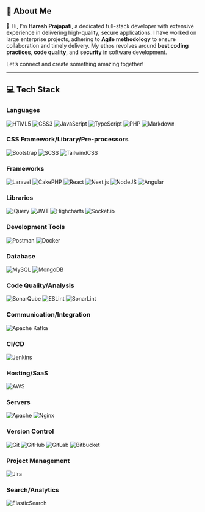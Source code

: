 ## 💫 About Me

👋 Hi, I’m **Haresh Prajapati**, a dedicated full-stack developer with extensive experience in delivering high-quality, secure applications. I have worked on large enterprise projects, adhering to **Agile methodology** to ensure collaboration and timely delivery. My ethos revolves around **best coding practices**, **code quality**, and **security** in software development.

Let’s connect and create something amazing together!

---

## 💻 Tech Stack

### Languages
![HTML5](https://img.shields.io/badge/-HTML5-E34F26?logo=html5&logoColor=white&style=flat) ![CSS3](https://img.shields.io/badge/-CSS3-1572B6?logo=css3&logoColor=white&style=flat) ![JavaScript](https://img.shields.io/badge/-JavaScript-F7DF1E?logo=javascript&logoColor=black&style=flat) ![TypeScript](https://img.shields.io/badge/-TypeScript-007ACC?logo=typescript&logoColor=white&style=flat) ![PHP](https://img.shields.io/badge/-PHP-777BB4?logo=php&logoColor=white&style=flat) ![Markdown](https://img.shields.io/badge/-Markdown-000000?logo=markdown&logoColor=white&style=flat)

### CSS Framework/Library/Pre-processors

![Bootstrap](https://img.shields.io/badge/-Bootstrap-563D7C?logo=bootstrap&logoColor=white&style=flat) ![SCSS](https://img.shields.io/badge/-SCSS-CC6699?logo=sass&logoColor=white&style=flat) ![TailwindCSS](https://img.shields.io/badge/-TailwindCSS-06B6D4?logo=tailwind-css&logoColor=white&style=flat)

### Frameworks

![Laravel](https://img.shields.io/badge/-Laravel-FF2D20?logo=laravel&logoColor=white&style=flat) ![CakePHP](https://img.shields.io/badge/-CakePHP-D33C43?logo=cakephp&logoColor=white&style=flat)
![React](https://img.shields.io/badge/-React-61DAFB?logo=react&logoColor=black&style=flat) ![Next.js](https://img.shields.io/badge/-Next.js-000000?logo=nextdotjs&logoColor=white&style=flat) ![NodeJS](https://img.shields.io/badge/-Node.js-339933?logo=node.js&logoColor=white&style=flat) ![Angular](https://img.shields.io/badge/-Angular-DD0031?logo=angular&logoColor=white&style=flat)

### Libraries

![jQuery](https://img.shields.io/badge/-jQuery-0769AD?logo=jquery&logoColor=white&style=flat) ![JWT](https://img.shields.io/badge/-JWT-000000?logo=jsonwebtokens&logoColor=white&style=flat) ![Highcharts](https://img.shields.io/badge/-Highcharts-3178C6?logo=highcharts&logoColor=white&style=flat) ![Socket.io](https://img.shields.io/badge/-Socket.io-010101?logo=socketdotio&logoColor=white&style=flat)

### Development Tools

![Postman](https://img.shields.io/badge/-Postman-FF6C37?logo=postman&logoColor=white&style=flat) ![Docker](https://img.shields.io/badge/-Docker-2496ED?logo=docker&logoColor=white&style=flat)

### Database

![MySQL](https://img.shields.io/badge/-MySQL-4479A1?logo=mysql&logoColor=white&style=flat) ![MongoDB](https://img.shields.io/badge/-MongoDB-47A248?logo=mongodb&logoColor=white&style=flat)

### Code Quality/Analysis

![SonarQube](https://img.shields.io/badge/-SonarQube-4E9BCD?logo=sonarqube&logoColor=white&style=flat) ![ESLint](https://img.shields.io/badge/-ESLint-4B32C3?logo=eslint&logoColor=white&style=flat) ![SonarLint](https://img.shields.io/badge/-SonarLint-CB2027?logo=sonarlint&logoColor=white&style=flat)

### Communication/Integration

![Apache Kafka](https://img.shields.io/badge/-Apache%20Kafka-231F20?logo=apachekafka&logoColor=white&style=flat)

### CI/CD

![Jenkins](https://img.shields.io/badge/-Jenkins-D24939?logo=jenkins&logoColor=white&style=flat)

### Hosting/SaaS

![AWS](https://img.shields.io/badge/-AWS-232F3E?logo=amazon-aws&logoColor=white&style=flat)

### Servers

![Apache](https://img.shields.io/badge/-Apache-D22128?logo=apache&logoColor=white&style=flat) ![Nginx](https://img.shields.io/badge/-Nginx-269539?logo=nginx&logoColor=white&style=flat)

### Version Control

![Git](https://img.shields.io/badge/-Git-F05032?logo=git&logoColor=white&style=flat) ![GitHub](https://img.shields.io/badge/-GitHub-181717?logo=github&logoColor=white&style=flat) ![GitLab](https://img.shields.io/badge/-GitLab-FC6D26?logo=gitlab&logoColor=white&style=flat) ![Bitbucket](https://img.shields.io/badge/-Bitbucket-0052CC?logo=bitbucket&logoColor=white&style=flat)

### Project Management

![Jira](https://img.shields.io/badge/-Jira-0052CC?logo=jira&logoColor=white&style=flat)

### Search/Analytics

![ElasticSearch](https://img.shields.io/badge/-ElasticSearch-005571?logo=elasticsearch&logoColor=white&style=flat)
